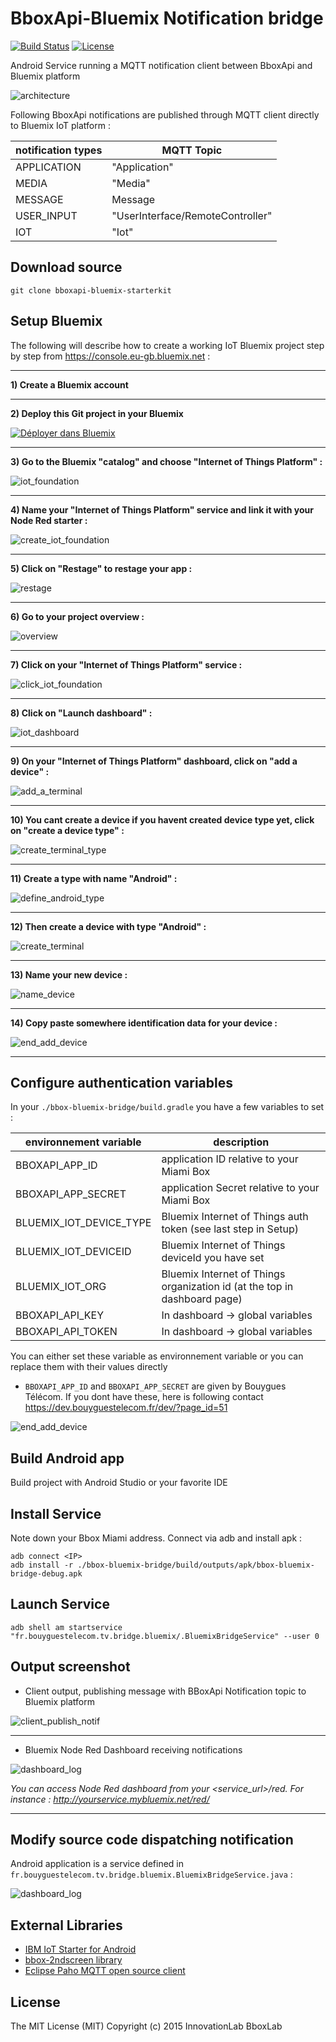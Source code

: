 # BboxApi-Bluemix Notification bridge

[![Build Status](https://travis-ci.org/BboxLab/bboxapi-bluemix-starterkit.svg)](https://travis-ci.org/BboxLab/bboxapi-bluemix-starterkit)
[![License](http://img.shields.io/:license-mit-blue.svg)](LICENSE.md)

Android Service running a MQTT notification client between BboxApi and Bluemix platform

![architecture](img/architecture.png)

Following BboxApi notifications are published through MQTT client directly to Bluemix IoT platform : 


| notification types | MQTT Topic |
|--------------------|-------------------|
| APPLICATION         |  "Application" |
| MEDIA     |     "Media"       |
| MESSAGE |     Message         |
| USER_INPUT   |   "UserInterface/RemoteController"      |
| IOT        |    "Iot"    |

## Download source

```
git clone bboxapi-bluemix-starterkit
```

## Setup Bluemix

The following will describe how to create a working IoT Bluemix project step by step from https://console.eu-gb.bluemix.net :

<hr/>

<b>1) Create a Bluemix account</b>

<hr/>

<b>2) Deploy this Git project in your Bluemix</b>

[![Déployer dans Bluemix](https://bluemix.net/deploy/button.png)](https://bluemix.net/deploy?repository=<https://github.com/edevregille/node-red-bluemix-starter>)

<hr/>

<b>3) Go to the Bluemix "catalog" and choose "Internet of Things Platform" : </b>

![iot_foundation](img/iot_foundation.png)
<hr/>

<b>4) Name your "Internet of Things Platform" service and link it with your Node Red starter : </b>

![create_iot_foundation](img/create_iot_foundation.png)
<hr/>

<b>5) Click on "Restage" to restage your app :</b>

![restage](img/restage.png)
<hr/>

<b>6) Go to your project overview :</b>

![overview](img/overview.png)
<hr/>

<b>7) Click on your "Internet of Things Platform" service :</b>

![click_iot_foundation](img/click_iot_foundation.png)
<hr/>

<b>8) Click on "Launch dashboard" : </b>

![iot_dashboard](img/iot_dashboard.png)
<hr/>

<b>9) On your "Internet of Things Platform" dashboard, click on "add a device" : </b>

![add_a_terminal](img/add_a_terminal.png)
<hr/>

<b>10) You cant create a device if you havent created device type yet, click on "create a device type" :</b>

![create_terminal_type](img/create_terminal_type.png)
<hr/>

<b>11) Create a type with name "Android" :</b>

![define_android_type](img/define_android_type.png)
<hr/>

<b>12) Then create a device with type "Android" : </b>

![create_terminal](img/create_terminal.png)
<hr/>

<b>13) Name your new device :</b>

![name_device](img/name_device.png)
<hr/>

<b>14) Copy paste somewhere identification data for your device :</b>

![end_add_device](img/end_add_device.png)
<hr/>

## Configure authentication variables

In your `./bbox-bluemix-bridge/build.gradle` you have a few variables to set :

| environnement variable | description |
|--------------------|-------------------|
| BBOXAPI_APP_ID         | application ID relative to your Miami Box  |
| BBOXAPI_APP_SECRET     | application Secret relative to your Miami Box             |
| BLUEMIX_IOT_DEVICE_TYPE | Bluemix Internet of Things auth token (see last step in Setup)              |
| BLUEMIX_IOT_DEVICEID   | Bluemix Internet of Things deviceId you have set              |
| BLUEMIX_IOT_ORG        | Bluemix Internet of Things organization id (at the top in dashboard page)        |
| BBOXAPI_API_KEY        | In dashboard -> global variables  |
| BBOXAPI_API_TOKEN      | In dashboard -> global variables             |

You can either set these variable as environnement variable or you can replace them with their values directly

* `BBOXAPI_APP_ID` and `BBOXAPI_APP_SECRET` are given by Bouygues Télécom. If you dont have these, here is following contact https://dev.bouyguestelecom.fr/dev/?page_id=51

![end_add_device](img/gradle_info.png)

## Build Android app

Build project with Android Studio or your favorite IDE

## Install Service

Note down your Bbox Miami <IP> address.
Connect via adb and install apk :  

```
adb connect <IP>
adb install -r ./bbox-bluemix-bridge/build/outputs/apk/bbox-bluemix-bridge-debug.apk
```

## Launch Service

```
adb shell am startservice  "fr.bouyguestelecom.tv.bridge.bluemix/.BluemixBridgeService" --user 0
```

## Output screenshot

* Client output, publishing message with BBoxApi Notification topic to Bluemix platform

![client_publish_notif](img/client_publish_notif.png)
<hr/>

* Bluemix Node Red Dashboard receiving notifications

![dashboard_log](img/dashboard_log.png)

<i>You can access Node Red dashboard from your <service_url>/red. For instance : http://yourservice.mybluemix.net/red/</i>

<hr/>

## Modify source code dispatching notification

Android application is a service defined in `fr.bouyguestelecom.tv.bridge.bluemix.BluemixBridgeService.java` :

![dashboard_log](img/dispatch_notification.png)

## External Libraries

* <a href="https://github.com/ibm-messaging/iot-starter-for-android">IBM IoT Starter for Android</a>
* <a href="https://github.com/BboxLab/bbox-2ndscreen-android">bbox-2ndscreen library</a>
* <a href="http://www.eclipse.org/paho/">Eclipse Paho MQTT open source client</a>

## License

The MIT License (MIT) Copyright (c) 2015 InnovationLab BboxLab


